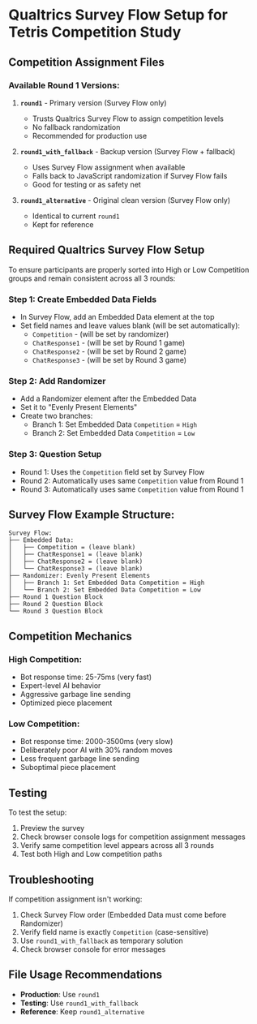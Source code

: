 # Qualtrics Survey Flow Setup for Tetris Competition Study

## Competition Assignment Files

### Available Round 1 Versions:

1. **`round1`** - Primary version (Survey Flow only)
   - Trusts Qualtrics Survey Flow to assign competition levels
   - No fallback randomization
   - Recommended for production use

2. **`round1_with_fallback`** - Backup version (Survey Flow + fallback)
   - Uses Survey Flow assignment when available
   - Falls back to JavaScript randomization if Survey Flow fails
   - Good for testing or as safety net

3. **`round1_alternative`** - Original clean version (Survey Flow only)
   - Identical to current `round1`
   - Kept for reference

## Required Qualtrics Survey Flow Setup

To ensure participants are properly sorted into High or Low Competition groups and remain consistent across all 3 rounds:

### Step 1: Create Embedded Data Fields
- In Survey Flow, add an Embedded Data element at the top
- Set field names and leave values blank (will be set automatically):
  - `Competition` - (will be set by randomizer)
  - `ChatResponse1` - (will be set by Round 1 game)
  - `ChatResponse2` - (will be set by Round 2 game)
  - `ChatResponse3` - (will be set by Round 3 game)

### Step 2: Add Randomizer
- Add a Randomizer element after the Embedded Data
- Set it to "Evenly Present Elements"
- Create two branches:
  - Branch 1: Set Embedded Data `Competition` = `High`
  - Branch 2: Set Embedded Data `Competition` = `Low`

### Step 3: Question Setup
- Round 1: Uses the `Competition` field set by Survey Flow
- Round 2: Automatically uses same `Competition` value from Round 1
- Round 3: Automatically uses same `Competition` value from Round 1

## Survey Flow Example Structure:
```
Survey Flow:
├── Embedded Data: 
│   ├── Competition = (leave blank)
│   ├── ChatResponse1 = (leave blank)
│   ├── ChatResponse2 = (leave blank)
│   └── ChatResponse3 = (leave blank)
├── Randomizer: Evenly Present Elements
│   ├── Branch 1: Set Embedded Data Competition = High
│   └── Branch 2: Set Embedded Data Competition = Low
├── Round 1 Question Block
├── Round 2 Question Block
└── Round 3 Question Block
```

## Competition Mechanics

### High Competition:
- Bot response time: 25-75ms (very fast)
- Expert-level AI behavior
- Aggressive garbage line sending
- Optimized piece placement

### Low Competition:
- Bot response time: 2000-3500ms (very slow)  
- Deliberately poor AI with 30% random moves
- Less frequent garbage line sending
- Suboptimal piece placement

## Testing

To test the setup:
1. Preview the survey
2. Check browser console logs for competition assignment messages
3. Verify same competition level appears across all 3 rounds
4. Test both High and Low competition paths

## Troubleshooting

If competition assignment isn't working:
1. Check Survey Flow order (Embedded Data must come before Randomizer)
2. Verify field name is exactly `Competition` (case-sensitive)
3. Use `round1_with_fallback` as temporary solution
4. Check browser console for error messages

## File Usage Recommendations

- **Production**: Use `round1` 
- **Testing**: Use `round1_with_fallback`
- **Reference**: Keep `round1_alternative`
